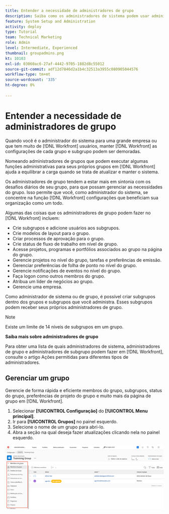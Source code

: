 ```yaml
---
title: Entender a necessidade de administradores de grupo
description: Saiba como os administradores de sistema podem usar administradores de grupo para ajudar a manter [!DNL Workfront] configurações enquanto concede aos grupos mais controle sobre seu trabalho.
feature: System Setup and Administration
activity: deploy
type: Tutorial
team: Technical Marketing
role: Admin
level: Intermediate, Experienced
thumbnail: groupadmins.png
kt: 10103
exl-id: 03060ac6-27af-4442-9705-1882d8c55012
source-git-commit: adf12d7846d2a1b4c32513a3955c080905044576
workflow-type: tm+mt
source-wordcount: '335'
ht-degree: 0%

---
```


# Entender a necessidade de administradores de grupo

<!---
21.4 updates have been made
--->

Quando você é o administrador do sistema para uma grande empresa ou que tem muito de [!DNL Workfront] usuários, manter [!DNL Workfront] as configurações de cada grupo e subgrupo podem ser demoradas.

Nomeando administradores de grupos que podem executar algumas funções administrativas para seus próprios grupos em [!DNL Workfront] ajuda a equilibrar a carga quando se trata de atualizar e manter o sistema.

Os administradores de grupo tendem a estar mais em sintonia com os desafios diários de seu grupo, para que possam gerenciar as necessidades do grupo. Isso permite que você, como administrador do sistema, se concentre na função [!DNL Workfront] configurações que beneficiam sua organização como um todo.

Algumas das coisas que os administradores de grupo podem fazer no [!DNL Workfront] incluem:

* Crie subgrupos e adicione usuários aos subgrupos.
* Crie modelos de layout para o grupo.
* Criar processos de aprovação para o grupo.
* Crie status de fluxo de trabalho em nível de grupo.
* Acesse projetos, programas e portfólios associados ao grupo na página do grupo.
* Gerencie projetos no nível do grupo, tarefas e preferências de emissão.
* Gerenciar preferências de folha de ponto no nível do grupo.
* Gerencie notificações de eventos no nível do grupo.
* Faça logon como outros membros do grupo.
* Atribua um líder de negócios ao grupo.
* Gerencie uma empresa.

Como administrador de sistema ou de grupo, é possível criar subgrupos dentro dos grupos e subgrupos que você administra. Esses subgrupos podem receber seus próprios administradores de grupo.

>[!NOTE]
>
>Existe um limite de 14 níveis de subgrupos em um grupo.

**Saiba mais sobre administradores de grupo**

<!---
bullet points below need hyperlinks
--->

Para obter uma lista de quais administradores de sistema, administradores de grupo e administradores de subgrupo podem fazer em [!DNL Workfront], consulte o artigo Ações permitidas para diferentes tipos de administradores.

## Gerenciar um grupo

Gerencie de forma rápida e eficiente membros do grupo, subgrupos, status do grupo, preferências de projeto do grupo e muito mais da página de grupo em [!DNL Workfront].

1. Selecionar **[!UICONTROL Configuração]** do **[!UICONTROL Menu principal]**.
1. Ir para **[!UICONTROL Grupos]** no painel esquerdo.
1. Selecione o nome de um grupo para abri-lo.
1. Abra a seção na qual deseja fazer atualizações clicando nela no painel esquerdo.

![Página Grupo](assets/admin-fund-manage-a-group.png)

<!---
learn more URLs
Create and manage groups 
Create and manage subgroups 
Business leader overview 
--->
